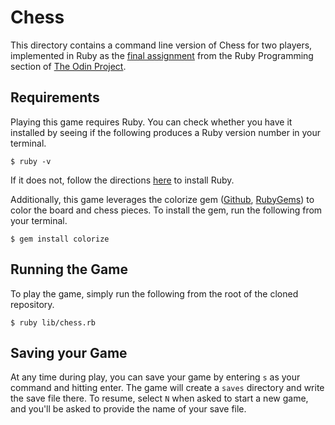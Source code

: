 # Chess

This directory contains a command line version of Chess for two players, implemented in Ruby
as the [final assignment](https://www.theodinproject.com/courses/ruby-programming/lessons/ruby-final-project?ref=lnav) from the Ruby Programming section of [The Odin Project](https://www.theodinproject.com).

## Requirements
Playing this game requires Ruby. You can check whether you have
it installed by seeing if the following produces a Ruby version number in your terminal.

`$ ruby -v`

If it does not, follow the directions [here](https://www.ruby-lang.org/en/documentation/installation/) to install Ruby.

Additionally, this game leverages the colorize gem ([Github](https://github.com/fazibear/colorize), [RubyGems](https://rubygems.org/gems/colorize/versions/0.8.1)) to color the board and chess pieces. To install the gem, run the following from your terminal.

`$ gem install colorize`

## Running the Game

To play the game, simply run the following from the root of the cloned repository.

`$ ruby lib/chess.rb`

## Saving your Game

At any time during play, you can save your game by entering `s` as your command and hitting enter. The game will create a `saves` directory and write the save file there. To resume, select `N` when asked to start a new game, and you'll be asked to provide the name of your save file.